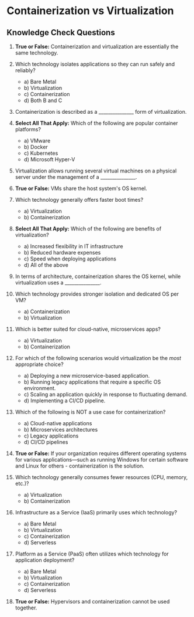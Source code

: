 # Containerization vs Virtualization

## Knowledge Check Questions

1.  **True or False:** Containerization and virtualization are essentially the same technology.

2.  Which technology isolates applications so they can run safely and reliably?
    
    - a) Bare Metal
    - b) Virtualization
    - c) Containerization
    - d) Both B and C

3.  Containerization is described as a _______________ form of virtualization.

4.  **Select All That Apply:** Which of the following are popular container platforms?
    
    - a) VMware
    - b) Docker
    - c) Kubernetes
    - d) Microsoft Hyper-V

5.  Virtualization allows running several virtual machines on a physical server under the management of a _______________.

6.  **True or False:** VMs share the host system's OS kernel.

7.  Which technology generally offers faster boot times?
    
    - a) Virtualization
    - b) Containerization

8.  **Select All That Apply:** Which of the following are benefits of virtualization?
    
    - a) Increased flexibility in IT infrastructure
    - b) Reduced hardware expenses
    - c) Speed when deploying applications
    - d) All of the above

9.  In terms of architecture, containerization shares the OS kernel, while virtualization uses a _______________.

10. Which technology provides stronger isolation and dedicated OS per VM?
    
    - a) Containerization
    - b) Virtualization

11. Which is better suited for cloud-native, microservices apps?
    
    - a) Virtualization
    - b) Containerization

12. For which of the following scenarios would virtualization be the *most* appropriate choice?
    
    - a) Deploying a new microservice-based application.
    - b) Running legacy applications that require a specific OS environment.
    - c) Scaling an application quickly in response to fluctuating demand.
    - d) Implementing a CI/CD pipeline.

13. Which of the following is NOT a use case for containerization?
    
    - a) Cloud-native applications
    - b) Microservices architectures
    - c) Legacy applications
    - d) CI/CD pipelines

14. **True or False:** If your organization requires different operating systems for various applications—such as running Windows for certain software and Linux for others - containerization is the solution.

15. Which technology generally consumes fewer resources (CPU, memory, etc.)?
    
    - a) Virtualization
    - b) Containerization

16. Infrastructure as a Service (IaaS) primarily uses which technology?
    
    - a) Bare Metal
    - b) Virtualization
    - c) Containerization
    - d) Serverless

17. Platform as a Service (PaaS) often utilizes which technology for application deployment?
    
    - a) Bare Metal
    - b) Virtualization
    - c) Containerization
    - d) Serverless

18. **True or False:** Hypervisors and containerization cannot be used together.